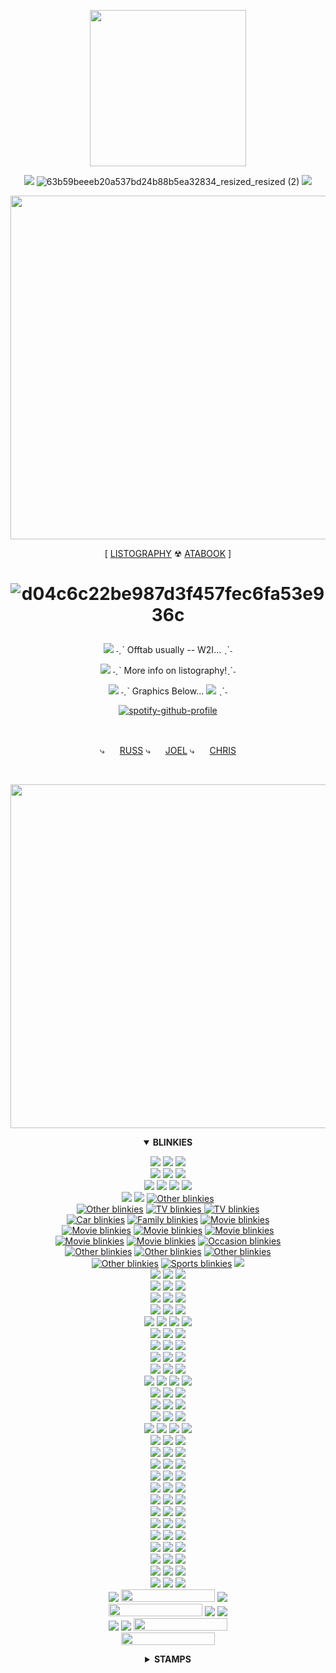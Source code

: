 <center>
<p align="center">
<img src="https://media0.giphy.com/media/v1.Y2lkPTc5MGI3NjExbTViN2hvY2Z6ZHp5dG83YXdqb2xpbnB0M3F3emE0OGc4Yml1dDF6MiZlcD12MV9pbnRlcm5hbF9naWZfYnlfaWQmY3Q9Zw/MHltmUmAPnkiJ0hTz9/giphy.gif" height="250">
</p>

<div align="center">
 
<img src="https://64.media.tumblr.com/514ede3b801422bccc34da88101f15cc/61d0bde25e279c58-55/s75x75_c1/87698c249c5ab2847a00fafc463a7c8dbefb0df3.webp"> ![63b59beeeb20a537bd24b88b5ea32834_resized_resized (2)](https://github.com/user-attachments/assets/5628b492-d93b-490e-9611-195ae4c073aa) <img src="https://64.media.tumblr.com/1bc55342964b5ec8b2fe8ea5d5a6ea76/fee45ed2ddd18dac-ed/s75x75_c1/db652d0dabd15a40217627202f1fb7ea92666e71.pnj">

</div>
  
<p align="center">
<img width="550" src="https://64.media.tumblr.com/280d47ddee4a9e4ff5afea04a8aef2a7/8ff434638d8d5ff6-4e/s400x600/69233c2f8f2cb40d7f6786e9c9b89db8a04ed909.gifv"
 </p>


<br>

 <p align="center">
 [ <a href="https://listography.com/gimp">LISTOGRAPHY</a> ☢ <a href="https://neurozone.atabook.org/">ATABOOK</a> ]
 </p>

 <h1 align="center">
  
  ![d04c6c22be987d3f457fec6fa53e936c](https://github.com/user-attachments/assets/5ddf460d-05c2-4ba7-b456-022e54178b15)

 </h1>
 
<p align="center">
  <img src="https://pixelsafari.neocities.org/favicon/horror/gasmask2.gif"> ˗ˏˋ Offtab usually -- W2I... ˎˊ˗</strong>
 </p>
 <p align="center">
 <img src="https://pixelsafari.neocities.org/favicon/horror/weapon3.gif"> ˗ˏˋ More info on listography!ˎˊ˗
 </p>
   <p align="center">
    <img src="https://pixelsafari.neocities.org/favicon/horror/gasmask.gif"> ˗ˏˋ Graphics Below... <img src="https://sansmaeda.neocities.org/images/graphics/favicons/9617d43f.gif"> </a>ˎˊ˗
</p>

<div align="center">
 
  [![spotify-github-profile](https://spotify-github-profile.kittinanx.com/api/view?uid=247xx4wdsyzixq37xrn809zor&cover_image=true&theme=natemoo-re&show_offline=false&background_color=0d1117&interchange=false&bar_color=998d3c&bar_color_cover=false)](https://github.com/kittinan/spotify-github-profile![d04c6c22be987d3f457fec6fa53e936c](https://github.com/user-attachments/assets/a0d9e47e-a8b8-4799-8295-5e56921bec76)
) 
  
  </div>

<br>

 <p align="center">
 ⤷ <img src="https://64.media.tumblr.com/c79b9fc4e6d98587e166013a094cd9d7/2e7fe2baf89313e9-cd/s75x75_c1/502ad4e2c5c8737bd0f37915834e69592dfbbb60.gifv" width="16" height="16"> <a href="https://github.com![d04c6c22be987d3f457fec6fa53e936c](https://github.com/user-attachments/assets/15367217-efe9-4fe0-bcab-e63a9e23cd24)
/NightVisionGoggles">RUSS</a> ⤷ <img src="https://64.media.tumblr.com/8c9abd2899a58ed9f1d99622ebeed574/e35483bc14507f1e-02/s75x75_c1/3dd848a9cbc37fb63b0cc96e40b92f1dd54be693.gifv" width="16" height="16"> <a href="https://github.com/dethglok2000">JOEL</a> ⤷ <img src="https://64.media.tumblr.com/cbd57dabec491c1de71126d3455b995b/c997dedf5f2f81b0-22/s75x75_c1/e113dc636784a67af83f84ec3118b59c0efb5b25.gifv" width="16" height="16"> <a href="https://github.com/dogsoldiers">CHRIS</a> 
 </p>

 <br>
 
<p align="center">
<img width="550" src="https://64.media.tumblr.com/280d47ddee4a9e4ff5afea04a8aef2a7/8ff434638d8d5ff6-4e/s400x600/69233c2f8f2cb40d7f6786e9c9b89db8a04ed909.gifv"
 </p>

<div align="center">
  <details open>
<summary><b><strong>BLINKIES</strong></b></summary>
  
<p align="center">
 <img src="https://64.media.tumblr.com/730a12071eeb7bb7744d64cb55c4a289/7683caff4be9ee79-78/s250x400/fbf2e3449021f5620278a64626ab8c36861e453c.gifv"> <img src="https://64.media.tumblr.com/cd187abcced77c1ef497dba90e1b49c5/7683caff4be9ee79-66/s250x400/ce736444129c475b3f2d2183eeeeda07960953a2.gif"> <img src="https://64.media.tumblr.com/02aafb8de5336865a1c6627c78eb3795/4da3e75336d50353-3f/s250x400/0931249f8a827c65ddab5736d5f2ede93ac04c58.gifv">
 <br>
 <img src="https://64.media.tumblr.com/b0ed84fb82ff17197ca671df837b7259/4da3e75336d50353-a8/s250x400/31d7b8915fb9ee9974e3a9f9ac4fba08b6f1057a.gifv"> <img src="https://64.media.tumblr.com/dcf0b22872903d4340efa4efe3c5f255/5999ac10681896d0-69/s250x400/f6bd42b0c7021be00209699d1cd86f293e670003.gifv"> <img src="https://64.media.tumblr.com/513b3567e3b6b43db024189c8594142d/782c1e423cdeb9ad-b7/s250x400/d5c30969de20978ec8782b4b393a75d28fe457d8.gifv">
 <br>
 <img src="(https://64.media.tumblr.com/8329e11ab34172ada7ec1083fb1fa01f/ce8d6971ff0b799e-e0/s250x400/4b7606dfd9b78dabf30ed8afd786a99269ca183b.gifv)"> <img src="https://64.media.tumblr.com/4487bc558c7931915a77079a9aced9e7/009203b5b20f7e02-31/s250x400/97dc39edbb2ed0da04cfe76efb1293bfb399fb22.gifv"> <img src="https://64.media.tumblr.com/81b037ac54a7261e22622e430e6fb2c6/5ecaa4b8aa8cbc9a-97/s250x400/9b62ed617d0f25c8dd2283eb7e9c039ec34b12ef.gifv">
 <img src="https://64.media.tumblr.com/4d19f83d48938e72ea352ada5ec262f9/5ecaa4b8aa8cbc9a-5d/s250x400/d4e0758975decfc0846f3d73da4c02daa95088a2.gifv"> 
 <br>
 <img src="https://64.media.tumblr.com/51d7c045b4b3cdd17d06787c17298226/213c5f5f1557a395-2b/s250x400/0c3af783bdacab25fa6b49239bea8bb29cb7a827.gifv"> <img src="https://64.media.tumblr.com/cc6bca1f215d06335e452cc48ab1ce81/213c5f5f1557a395-72/s250x400/f21e303b211babf3fd0303b23baf5a0946e368ca.gifv">
 <a href="http://blinki.es/other"><img src="http://blinki.es/blinkies/other/super-green.gif" alt="Other blinkies" ></a>
  <br>
 <a href="http://blinki.es/other"><img src="http://blinki.es/blinkies/other/impregnated-by-aliens.gif" alt="Other blinkies" ></a>
<a href="http://blinki.es/tv"><img src="http://blinki.es/blinkies/tv/visited-by-kermit.gif" alt="TV blinkies" > </a> <a href="http://blinki.es/tv"><img src="http://blinki.es/blinkies/tv/i-want-to-believe.gif" alt="TV blinkies" >
</a> 
  <br>
 <a href="http://blinki.es/car"><img src="http://blinki.es/blinkies/car/hot-rods.gif" alt="Car blinkies" ></a> <a href="http://blinki.es/family"><img src="http://blinki.es/blinkies/family/married-life.gif" alt="Family blinkies" ></a> <a href="http://blinki.es/movie"><img src="http://blinki.es/blinkies/movie/soylent-green.gif" alt="Movie blinkies" ></a> 
  <br>
 <a href="http://blinki.es/movie"><img src="http://blinki.es/blinkies/movie/silence-of-the-lambs.gif" alt="Movie blinkies" ></a> <a href="http://blinki.es/movie"><img src="http://blinki.es/blinkies/movie/et.gif" alt="Movie blinkies" ></a> <a href="http://blinki.es/movie"><img src="http://blinki.es/blinkies/movie/pulp-fiction.gif" alt="Movie blinkies" ></a> 
  <br>
 <a href="http://blinki.es/movie"><img src="http://blinki.es/blinkies/movie/rocky-horror-picture-show.gif" alt="Movie blinkies" ></a> <a href="http://blinki.es/movie"><img src="http://blinki.es/blinkies/movie/seven.gif" alt="Movie blinkies" ></a> <a href="http://blinki.es/occasion"><img src="http://blinki.es/blinkies/occasion/fall.gif" alt="Occasion blinkies" ></a>
  <br>
 <a href="http://blinki.es/other"><img src="http://blinki.es/blinkies/other/braindead.gif" alt="Other blinkies" ></a> <a href="http://blinki.es/other"><img src="http://blinki.es/blinkies/other/alien-love-child.gif" alt="Other blinkies" ></a> <a href="http://blinki.es/other"><img src="http://blinki.es/blinkies/other/save-the-earth.gif" alt="Other blinkies" ></a> 
  <br>
 <a href="http://blinki.es/other"><img src="http://blinki.es/blinkies/other/eye-of-newt.gif" alt="Other blinkies" ></a> <a href="http://blinki.es/sports"><img src="http://blinki.es/blinkies/sports/i-love-fishing.gif" alt="Sports blinkies" ></a> <img src="https://adriansblinkiecollection.neocities.org/d6.gif" ></a>
  <br>
  <img src="https://adriansblinkiecollection.neocities.org/d2.gif"> <a/> <img src="https://adriansblinkiecollection.neocities.org/d13.gif"> </a> <img src="https://adriansblinkiecollection.neocities.org/d15.gif"> </a> 
   <br>
   <img src="https://adriansblinkiecollection.neocities.org/d27.gif"> </a>
   <img src="https://adriansblinkiecollection.neocities.org/d33.gif"> </a> <img src="https://adriansblinkiecollection.neocities.org/d55.gif"> </a>
    <br>
    <img src="https://adriansblinkiecollection.neocities.org/e11.gif"> </a> <img src="https://adriansblinkiecollection.neocities.org/k8.gif"> </a>
    <img src="https://adriansblinkiecollection.neocities.org/k9.gif"> </a>
     <br>
     <img src="https://adriansblinkiecollection.neocities.org/k10.gif"> </a>
     <img src="https://adriansblinkiecollection.neocities.org/k1.gif"> </a>
     <img src="https://adriansblinkiecollection.neocities.org/k2.gif"> </a>
      <br>
      <img src="https:
//adriansblinkiecollection.neocities.org/k15.gif"> </a> <img src="https://adriansblinkiecollection.neocities.org/k30.gif"> </a> <img src="https://adriansblinkiecollection.neocities.org/k33.gif"> </a> 
<img src="https://adriansblinkiecollection.neocities.org/b/mousebites.gif"> </a>
 <br>
 <img src="https://adriansblinkiecollection.neocities.org/y36.gif"> </a> <img src="https://blinkies.neocities.org/b/display/0069-alien.gif"> </a> <img src="https://adriansblinkiecollection.neocities.org/d21.gif"> </a>
  <br>
  <img src="https://i.imgur.com/hrdSb0J.gif"> </a> <img src="https://i.imgur.com/a0xhUFt.gif"> </a> <img src="https://blinkiesyay.neocities.org/blinkies/halloween/happyween.gif">
   <br>
   <img src="https://64.media.tumblr.com/f97fa675f463d9e65be3f02b4d8bd76b/tumblr_inline_rc7jk0Byx11vefsve_500.gif"> </a> 
   <img src="https://external-media.spacehey.net/media/sdHkxdD6HWaLQc1saBlkQHV80mFKw6q9WjARiHTL5Gno=/https://images-wixmp-ed30a86b8c4ca887773594c2.wixmp.com/f/dbd06e6e-b313-4acc-80d7-2f76026c8171/dfel1su-a95aa2dc-46b5-468b-9d97-0a5f13231a46.gif?token=eyJ0eXAiOiJKV1QiLCJhbGciOiJIUzI1NiJ9.eyJzdWIiOiJ1cm46YXBwOjdlMGQxODg5ODIyNjQzNzNhNWYwZDQxNWVhMGQyNmUwIiwiaXNzIjoidXJuOmFwcDo3ZTBkMTg4OTgyMjY0MzczYTVmMGQ0MTVlYTBkMjZlMCIsIm9iaiI6W1t7InBhdGgiOiJcL2ZcL2RiZDA2ZTZlLWIzMTMtNGFjYy04MGQ3LTJmNzYwMjZjODE3MVwvZGZlbDFzdS1hOTVhYTJkYy00NmI1LTQ2OGItOWQ5Ny0wYTVmMTMyMzFhNDYuZ2lmIn1dXSwiYXVkIjpbInVybjpzZXJ2aWNlOmZpbGUuZG93bmxvYWQiXX0.0n7HUdTexBuoYEKnfuyPGTiFmA7F99qGSwB2Vjx4PoI"> </a> <img src="https://adriansblinkiecollection.neocities.org/w2.gif"> </a> 
    <br>
    <img src="https://blinkies.neocities.org/b/display/0001-saucer.gif"> </a> 
    <img src="https://digitalspace.neocities.org/other_assets/aes_blinkies/CowboyboyUp.gif"> </a> <img src="https://i.imgur.com/nzpTglb.gif"> </a> 
    <br>
       <img src="https://media.discordapp.net/attachments/1145353323147427941/1338322262939668551/theoutlasttrials.gif?ex=67aaa93c&is=67a957bc&hm=23321a632bd1141c5a6ac3368f3296386ab1f8440cb7ae97a876bbecc63c699c&="> </a>
      <img src="https://external-media.spacehey.net/media/ssucE_Jigl7CiMwP7gmIPC16DDVSi2UBxLjU2-RdSNHI=/https://64.media.tumblr.com/85b2684b988179b1caaff880bd8d101e/d36976dfdc322047-b6/s250x400/f5d3736b6a2a8755f2633c7892e7288576a69000.gifv"> </a> <img src="https://external-media.spacehey.net/media/ssVc1Sjm24klmnVx_G5SvE0i1uZVSdKbcjHhQkcMdiKw=/https://64.media.tumblr.com/6bdcdf0a9e5bf29b51f8c24296d1463e/c012751918a09821-b6/s250x400/ea56477939cff45d80cf7a56c1852cbb4d1dd5f4.gifv"> </a>
       <img src="https://external-media.spacehey.net/media/sP6XA-9VToPGK6H_-F0BBE_z9iKo7-gtqHP2r4Iv-ZN4=/https://64.media.tumblr.com/8b9631c831f74aaa1403dbacf803c9a6/f57b9a2162140196-29/s250x400/b5ac5da10eb85320d4cf6f4d7db2ea9c1f0820df.gifv"> </a>
        <br>
        <img src="https://external-media.spacehey.net/media/stR8L2gBJJD8qStcZVCw3xiM0XzRhdNWBWI7XYfPbjTE=/https://64.media.tumblr.com/88d386d61feb38f1f15526d20d2fb03e/3930ec4ec0151016-15/s250x400/9dd985f2a73e34b11b5549cb23946deb2bd44e7c.gifv"> </a> <img src="https://external-media.spacehey.net/media/sB1KCN8HR7GCv9-YECwdGJXC2nuE0fY1ZsW8fSldWquM=/https://64.media.tumblr.com/81eac328ab8e68e726e301ca201d0554/f8250f2159849e86-db/s250x400/1ea63fac89bc5ee971f322ef1adf59bf2b59189c.gifv"> </a> <img src="https://external-media.spacehey.net/media/s5O1lHHVPeSSnUWyDiTAoUKctSqkNnyUvKQjnUeyV8Rw=/https://64.media.tumblr.com/43377e0beed35aa4296b0691a6aaf797/f57b9a2162140196-02/s250x400/8ca1db997c32930729fa826eda0dd7128f0e8394.gifv"> </a>
         <br>
         <img src="https://external-media.spacehey.net/media/sRWSvKMcrZhhcIKieLxw-UuFRV4o_4VDwzPaTf9fMXkY=/https://64.media.tumblr.com/4da46baec3fb03ad50f7d536746ba77b/04bbda4ff4e9e6cc-27/s250x400/75f87451f88e3d4abf78511ff74d97a0def77e8d.gifv"> </a> <img src="https://external-media.spacehey.net/media/sQznFLI98xQ5uh5mRRmuJEZrnfdpj2gATpzI7HcNFO64=/https://64.media.tumblr.com/476bd6d16015a5f1517add78998c7393/0699787a13a945f9-ba/s250x400/817262412d79893fc8167ecfbb7f8000d5afaac4.gifv"> </a>
    <img src="https://external-media.spacehey.net/media/s8XGVG4X55WmLrqgck2nVoUFSgMlPUd6bQh9Zzz3TYOQ=/https://64.media.tumblr.com/fbcbf77de4ea4c2bf202c06a9815ee22/54c43981be6d6f7d-43/s250x400/4716d48c7d1f79c8cd234fb8709c8f9af36a3de7.gifv"> </a>
     <br>
     <img src="https://external-media.spacehey.net/media/sW2GfYXIFjvMRVdQCoZOVCloHe55TXBL4skzskSF0Xrc=/https://64.media.tumblr.com/9a797bb74fe1977c15c988a1b9f48ed1/11e1093888fbe828-43/s250x400/84c80e82df8765468fb707c95a8dc78ba8839991.gifv"> </a> <img src="https://external-media.spacehey.net/media/sJ1IxobCy0gjAGV6tWRCrh-jCDiUuDwyIOOeJzUFIZ6A=/https://64.media.tumblr.com/9d1751a3c34f35a9a6f506a508e97c18/11353b634b78ed4e-da/s250x400/d5866d9027c3ac5c8a6708fe9745e350a708b35f.gifv"> </a> <img src="https://external-media.spacehey.net/media/syVEueRfpIcX4DPGQGdrdVxSiOmsIlHkzDEEq5R-ZwyQ=/https://64.media.tumblr.com/2d9a63fb1a2cb00a043b3c3e1f491899/8657239874b12d70-2b/s250x400/7a0edaf427ec67746073e1e89c8745421c6f2237.gifv"> </a>
      <br>
      <img src="https://64.media.tumblr.com/93aa14555c9477949a8bc4c2e6f72845/b1c994b731e659b2-82/s250x400/63c3a0f658997d118e2ffe42ce46a4e89a5e8035.gifv"> </a> <img src="https://64.media.tumblr.com/ba892fdf4a75c6cdf5311492bbce1b26/51da62ea3fdf49bb-3a/s250x400/d10f37cd3f810e8482336997558ed11d51cf50b4.gifv"> </a> <img src="https://media.discordapp.net/attachments/1333559336001077258/1344103774288871434/giantisopod.gif?ex=67bfb1b0&is=67be6030&hm=47172676e67c875deb560410414d8faf3f8023e753524079363a5b3f6218de65&="> </a><img src="https://media4.giphy.com/media/v1.Y2lkPTc5MGI3NjExajFqeWxzNnRndDFiMzZhaDAzaHMwdHlxZjJxcmRtdG9nYXVncmxxNiZlcD12MV9pbnRlcm5hbF9naWZfYnlfaWQmY3Q9Zw/q0ENMXcsJUBPkvBpBK/giphy.gif"></a>
      <br>
      <img src="https://media3.giphy.com/media/v1.Y2lkPTc5MGI3NjExcHg3MzV2dmN6eHFmdWsxMW9qbWEwMjRwODl1bG42bGdiZjFrcnAyaiZlcD12MV9pbnRlcm5hbF9naWZfYnlfaWQmY3Q9Zw/YH0AvasuBkEjRe5CGT/giphy.gif"> </a><img src="https://media2.giphy.com/media/v1.Y2lkPTc5MGI3NjExM3RybHBkbndkODBycm1ldGswMmFkb3JxODVoMTR1cjV5NmN3ZXZ2ZSZlcD12MV9pbnRlcm5hbF9naWZfYnlfaWQmY3Q9Zw/lKZk4p7AeSAPW6c2g1/giphy.gif"> </a> <img src="https://media0.giphy.com/media/v1.Y2lkPTc5MGI3NjExajBzemE0OXdobzJ4ZHM4cXJqbW5xc2pnZ3d0aGcxcDgzMjVlZGQ0YSZlcD12MV9pbnRlcm5hbF9naWZfYnlfaWQmY3Q9Zw/UasR9otju0WI7WR4MJ/giphy.gif"> </a>
      <br>
      <img src="https://media0.giphy.com/media/v1.Y2lkPTc5MGI3NjExa3Zrd3FjZGZqYW0wM2UyeG81bWJrZ3hkM2VxdXNxbXk1ZG9zamNjMyZlcD12MV9pbnRlcm5hbF9naWZfYnlfaWQmY3Q9Zw/wuC4aqq5mgjal3rbuq/giphy.gif"></a> <img src="https://media2.giphy.com/media/v1.Y2lkPTc5MGI3NjExdmxrdGNmOHp6MjJjM2FrMmg1eDByb2ZhbjEwMGV6ODB5MXJyYjNmMSZlcD12MV9pbnRlcm5hbF9naWZfYnlfaWQmY3Q9Zw/2H8iX9Lf3m5hmdzTNT/giphy.gif"> </a> <img src="https://media0.giphy.com/media/v1.Y2lkPTc5MGI3NjExaGN5dDR0YjlwZ2hxa2NxZnhpZzhmY2xmbDd6bzRsZzRpdmJtNDUxbSZlcD12MV9pbnRlcm5hbF9naWZfYnlfaWQmY3Q9Zw/1ckKQEwNhiK7gol66k/giphy.gif"> </a> 
      <br>
      <img src="https://media0.giphy.com/media/v1.Y2lkPTc5MGI3NjExcThtMHh2MWJ0bDQyOHBxN3pidnd0bzd2MG9tNHEyMDFkcWoxbmU4eiZlcD12MV9pbnRlcm5hbF9naWZfYnlfaWQmY3Q9Zw/vzKM0iicadFHGHLDam/giphy.gif"> </a> <img src="https://media3.giphy.com/media/v1.Y2lkPTc5MGI3NjExZWwybmc2bDg0ZXVmdmRiY2tvZjJrc25hanJlc2J0Z3NjbWxoMzJ2ZCZlcD12MV9pbnRlcm5hbF9naWZfYnlfaWQmY3Q9Zw/H1BuIP9KWSxsOLa8Fc/giphy.gif"> </a> <img src="https://64.media.tumblr.com/9c48e0c3a4408a3caf6fd572760307f4/7e983b911b6bf8de-51/s250x400/1f0e40c41f8d18680ec05f27d8093a4e9039010e.gifv">
      <br>
<img src="https://transbro.neocities.org/Graphics/Blinkies/005-portal.gif"> </a> <img src="https://transbro.neocities.org/Graphics/Blinkies/0167-saw.gif"> </a> <img src="https://plasticdino.neocities.org/blinkie/shrek.gif"> </a>
<br>
<img src="https://blinkie-net.neocities.org/blinkies/Blinkies2/broken.gif"> </a> <img src="https://blinkie-net.neocities.org/blinkies/Blinkies2/prettyhatemachean.gif"> </a> <img src="https://blinkie-net.neocities.org/blinkies/7/bats.gif"> </a>
<br>
<img src="https://blinkie-net.neocities.org/blinkies/8/Pumpkinpatch.gif"> </a> <img src="https://blinkie-net.neocities.org/blinkies/8/Slimerancher-rad.gif"> </a> <img src="https://blinkie-net.neocities.org/blinkies/8/Slimerancher-hunter.gif"> </a>
<br>
<img src="https://blinkie-net.neocities.org/blinkies/9/fishin.gif"> </a> <img src="https://blinkie-net.neocities.org/blinkies/10/flesh.gif"> </a> <img src="https://blinkie-net.neocities.org/blinkies/10/believe.gif"> </a>
<br>
<img src="https://blinkie-net.neocities.org/blinkies/10/brains.gif"> </a> <img src="https://blinkie-net.neocities.org/blinkies/10/irradiated.gif"> </a> <img src="https://blinkie-net.neocities.org/blinkies/10/skateborder.gif"> </a>
<br>
<img src="https://blinkie-net.neocities.org/blinkies/10/yeehaw.gif"> </a> <img src="https://blinkie-net.neocities.org/blinkies/11/frankenstein.gif"> </a> <img src="https://blinkie-net.neocities.org/blinkies/11/planet.gif"> </a>
<br>
<img src="https://adriansblinkiecollection.neocities.org/a13.gif"> </a> <img src="https://adriansblinkiecollection.neocities.org/z3.gif"> </a> <img src="https://adriansblinkiecollection.neocities.org/c41.gif"> </a>
<br>
<img src="https://66.media.tumblr.com/ce59f2504a2c24dfab3e3a063104fe38/tumblr_ptf2pt4sxa1wclo4ko3_250.gif"> </a> <img src="https://66.media.tumblr.com/bbae932ff118b3923b612e6cb6d49b4a/tumblr_prxu7gwRzn1ynjcq0o3_250.gif"> </a> <img src="https://66.media.tumblr.com/bab1cef4161302e2ab08f4174b7c046f/tumblr_pccdda0yX21wclo4ko1_250.gif"> </a>
<br>
<img src="https://nightvisiongoggles.neocities.org/RDR.gif"> </a> <img src="https://nightvisiongoggles.neocities.org/violent-videogames.gif"> </a> <img src="https://nightvisiongoggles.neocities.org/pulse.gif"> </a>
<br>
<img src="https://nightvisiongoggles.neocities.org/NIN.gif"> </a> <img src="https://nightvisiongoggles.neocities.org/americanwerewolfinlondon.gif"> </a> <img src="https://nightvisiongoggles.neocities.org/autumn.gif"> </a>
<br>
<img src="https://nightvisiongoggles.neocities.org/lovehalloween.gif"> </a> <img height="20" width="150" src="https://nightvisiongoggles.neocities.org/tkk.gif"> </a> <img src="https://nightvisiongoggles.neocities.org/night.gif"> </a>
<br>
<img width="150" height="20" src="https://nightvisiongoggles.neocities.org/RE7.gif"> </a> <img src="https://nightvisiongoggles.neocities.org/radioactivity.gif"> </a> <img src="https://nightvisiongoggles.neocities.org/biohazard.gif"> </a>
<br>
<img src="https://nightvisiongoggles.neocities.org/anomaly.gif"> </a> <img src="https://nightvisiongoggles.neocities.org/ethan.gif"> </a> <img width="150" height="20" src="https://nightvisiongoggles.neocities.org/umbrellacorp.gif"> </a>
<br>
<img width="150" height="20" src="https://media1.giphy.com/media/v1.Y2lkPTc5MGI3NjExOTd2MDhnbDNncWh5ejNzajlmYmhxY3l6ZnRzOXVuenVkaG13YWQ0NSZlcD12MV9pbnRlcm5hbF9naWZfYnlfaWQmY3Q9Zw/KnHQK9Bnxse7JqZrTh/giphy.gif"> </a>

</div>
</details>

<div align="center">
<details>
<summary><b><strong>STAMPS</strong></b></summary>

<img src="https://media4.giphy.com/media/v1.Y2lkPTc5MGI3NjExbXZxcG84ZmhyaGswemY1dnp5dHZ4aTJrdmJueXQyejQ3Z2FpbXI0cSZlcD12MV9pbnRlcm5hbF9naWZfYnlfaWQmY3Q9Zw/9XuXo3oDtAta6wVaB7/giphy.gif"> </a> <img src="https://media.giphy.com/media/wfpa3kY8s1RZ3K7wUy/giphy.gif"> </a> <img src="https://media.giphy.com/media/WI5740ImDX36FYGLxf/giphy.gif"> </a> <img src="https://media.giphy.com/media/AupTnl0AsqbdisEHpQ/giphy.gif"> </a>
<br>
<img src="https://media.giphy.com/media/JgYNmdBmgp19OOtmqX/giphy.gif"> </a> <img src="https://media.giphy.com/media/22Sybqnij3rHVieSmH/giphy.gif"> </a> <img src="https://media.giphy.com/media/ZO5bLkbZi1Gvk9vwOe/giphy.gif"> </a> <img src="https://media.giphy.com/media/bAF88N0b2bL6ToiC9I/giphy.gif"> </a>
<br>
<img src="https://media.giphy.com/media/Q3IgeBv2rfx2dJGD0U/giphy.gif"> </a> <img src="https://media.giphy.com/media/yqJykcRE1D4v3YWrNw/giphy.gif"> </a> <img src="https://media.giphy.com/media/iCnrg6GeESXWcvoDhP/giphy.gif"> </a> <img src="https://media.giphy.com/media/T2Y3LUPps1bZtyradJ/giphy.gif"> </a>
<br>
<img src="https://media.giphy.com/media/DLP51rUhmFh9Xg6yMp/giphy.gif"> </a> <img src="https://media.giphy.com/media/OQ08iidfJ5VWqugUoq/giphy.gif"> </a> <img src="https://media.giphy.com/media/b7aNxxPCdtwuwslqNj/giphy.gif"> </a> <img src="https://media.giphy.com/media/98jpexkg3prkGOBLOu/giphy.gif"> </a>
<br>
<img src="https://media.giphy.com/media/0RJtV4gRCezI5dCkdJ/giphy.gif"> </a> <img src="https://media.giphy.com/media/ZvD0EX6RLVDXZabReX/giphy.gif"> </a> <img src="https://media.giphy.com/media/6ul707BZMvyplMRnVr/giphy.gif"> </a> <img src="https://media.giphy.com/media/90XNBxjC5ZAm1MYJbT/giphy.gif"> </a>
<br>
<img src="https://media.giphy.com/media/qQBd1Z2JQk8J9i7TPO/giphy.gif"> </a> <img src="https://media.giphy.com/media/F8UVx3WVxnq0n7SK86/giphy.gif"> </a> <img src="https://media.giphy.com/media/zXFdV2kx1dFOfcetvs/giphy.gif"> </a> <img src="https://media.giphy.com/media/2iQxv7Bb3iEtWbdXJr/giphy.gif"> </a>
<br>
<img src="https://controlcoreangel.neocities.org/images/graphics/web/stamps/h7gs.jpg"> </a> <img src="https://controlcoreangel.neocities.org/images/graphics/web/stamps/h1gsdgf6.png"> </a> <img src="https://controlcoreangel.neocities.org/images/graphics/web/stamps/ftfdytyfu3.gif"> </a> <img src="https://controlcoreangel.neocities.org/images/graphics/web/stamps/f19gsgdf.png"> </a>
<br>
<img src="https://controlcoreangel.neocities.org/images/graphics/web/stamps/e58.gif"> </a> <img src="https://controlcoreangel.neocities.org/images/graphics/web/stamps/d70.jpg"> </a> <img src="https://controlcoreangel.neocities.org/images/graphics/web/stamps/d81.png"> </a> <img src="https://controlcoreangel.neocities.org/images/graphics/web/stamps/d84.gif"> </a>
<br>
<img src="https://controlcoreangel.neocities.org/images/graphics/web/stamps/61.gif"> </a> <img src="https://controlcoreangel.neocities.org/images/graphics/web/stamps/daad85s-1f428acc-e12e-4cf7-aa07-b1c16b09626a(1).gif"> </a> <img src="https://controlcoreangel.neocities.org/images/graphics/web/stamps/d204uur-9bf467b5-506e-407d-8228-37c3520b3cc2.gif"> </a> <img src="https://controlcoreangel.neocities.org/images/graphics/web/stamps/cass.gif"> </a>
<br>
<img src="https://sansmaeda.neocities.org/images/graphics/stamps/dx8ne4-798ee581-f368-4538-9045-76f558857754.gif"> </a> <img src="https://sansmaeda.neocities.org/images/graphics/stamps/love_fallout_by_robin_huzell_d31f1dg-fullview.png"> </a> <img src="https://sansmaeda.neocities.org/images/graphics/stamps/ilovethylacines.png"> </a> <img src="https://fearofmusic.neocities.org/images/graphics/stamps/j11.gif"> </a>
<br>
<img src="https://fearofmusic.neocities.org/images/graphics/stamps/STAMP%20(3208).gif"> </a> <img src="https://fearofmusic.neocities.org/images/graphics/stamps/STAMP%20(5179).png"> </a> <img src="https://fearofmusic.neocities.org/images/graphics/stamps/f16.gif"> </a> <img src="https://fearofmusic.neocities.org/images/graphics/stamps/STAMP%20(2070).gif"> </a>
<br>
<img src="https://nightvisiongoggles.neocities.org/tcm.gif"> </a> <img src="https://nightvisiongoggles.neocities.org/aawil.png"> </a> <img src="https://nightvisiongoggles.neocities.org/evildead.gif"> </a> <img src="https://nightvisiongoggles.neocities.org/l4d.png"> </a>
<br>
<img src="https://nightvisiongoggles.neocities.org/thething.gif"> </a> <img src="https://nightvisiongoggles.neocities.org/danger.png"> </a> <img width="99" height="56" src="https://nightvisiongoggles.neocities.org/chemlabhq.png"> </a> <img src="https://nightvisiongoggles.neocities.org/fightclub.gif"> </a>
<br>
<img src="https://nightvisiongoggles.neocities.org/fantasticmrfox.gif"> </a> <img src="https://nightvisiongoggles.neocities.org/caution.png"> </a> <img src="https://nightvisiongoggles.neocities.org/maeandgregg.gif"> </a> <img src="https://nightvisiongoggles.neocities.org/dbd.png"> </a>

</div>
</details>
